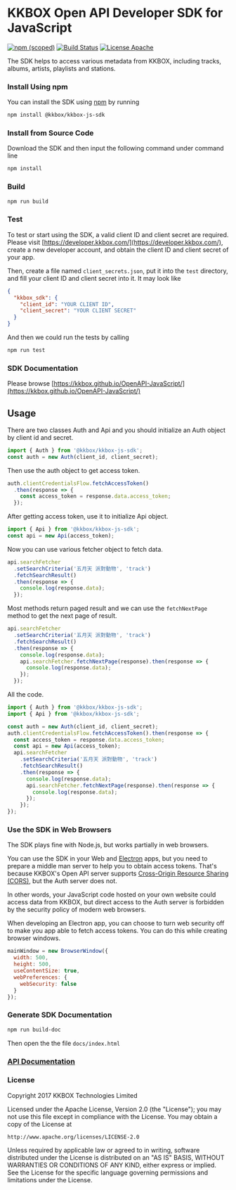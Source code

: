 # KKBOX Open API Developer SDK for JavaScript

[![npm (scoped)](https://img.shields.io/npm/v/@kkbox/kkbox-js-sdk.svg)](https://www.npmjs.com/package/@kkbox/kkbox-js-sdk)
[![Build Status](https://travis-ci.org/KKBOX/OpenAPI-JavaScript.svg?branch=master)](https://travis-ci.org/KKBOX/OpenAPI-JavaScript)
[![License Apache](https://img.shields.io/badge/license-Apache-green.svg?style=flat)](https://raw.githubusercontent.com/KKBOX/OpenAPI-ObjectiveC/blob/master/LICENSE)

The SDK helps to access various metadata from KKBOX, including tracks, albums, artists, playlists and stations.

### Install Using npm

You can install the SDK using [npm](https://www.npmjs.com) by running

```bash
npm install @kkbox/kkbox-js-sdk
```

### Install from Source Code

Download the SDK and then input the following command under command line

```bash
npm install
```

### Build

```bash
npm run build
```

### Test

To test or start using the SDK, a valid client ID and client secret are required. Please visit [https://developer.kkbox.com/](https://developer.kkbox.com/), create a new developer account, and obtain the client ID and client secret of your app.

Then, create a file named `client_secrets.json`, put it into the `test` directory, and fill your client ID and client secret into it. It may look like

```json
{
  "kkbox_sdk": {
    "client_id": "YOUR CLIENT ID",
    "client_secret": "YOUR CLIENT SECRET"
  }
}
```

And then we could run the tests by calling

``` bash
npm run test
```

### SDK Documentation

Please browse [https://kkbox.github.io/OpenAPI-JavaScript/](https://kkbox.github.io/OpenAPI-JavaScript/)

## Usage

There are two classes Auth and Api and you should initialize an Auth object by client id and secret.

```js
import { Auth } from '@kkbox/kkbox-js-sdk';
const auth = new Auth(client_id, client_secret);
```

Then use the auth object to get access token.

```js
auth.clientCredentialsFlow.fetchAccessToken()
  .then(response => {
    const access_token = response.data.access_token;
  });
```

After getting access token, use it to initialize Api object.

```js
import { Api } from '@kkbox/kkbox-js-sdk';
const api = new Api(access_token);
```

Now you can use various fetcher object to fetch data.

```js
api.searchFetcher
  .setSearchCriteria('五月天 派對動物', 'track')
  .fetchSearchResult()
  .then(response => {
    console.log(response.data);
  });
```

Most methods return paged result and we can use the `fetchNextPage` method to get the next page of result.

```js
api.searchFetcher
  .setSearchCriteria('五月天 派對動物', 'track')
  .fetchSearchResult()
  .then(response => {
    console.log(response.data);
    api.searchFetcher.fetchNextPage(response).then(response => {
      console.log(response.data);
    });
  });
```

All the code.

```js
import { Auth } from '@kkbox/kkbox-js-sdk';
import { Api } from '@kkbox/kkbox-js-sdk';

const auth = new Auth(client_id, client_secret);
auth.clientCredentialsFlow.fetchAccessToken().then(response => {
  const access_token = response.data.access_token;
  const api = new Api(access_token);
  api.searchFetcher
    .setSearchCriteria('五月天 派對動物', 'track')
    .fetchSearchResult()
    .then(response => {
      console.log(response.data);
      api.searchFetcher.fetchNextPage(response).then(response => {
        console.log(response.data);
      });
    });
});
```

### Use the SDK in Web Browsers

The SDK plays fine with Node.js, but works partially in web browsers.

You can use the SDK in your Web and [Electron](https://electronjs.org) apps, but you need to prepare a middle man server to help you to obtain access tokens. That's because KKBOX's Open API server supports [Cross-Origin Resource Sharing (CORS)](https://developer.mozilla.org/en-US/docs/Web/HTTP/CORS), but the Auth server does not.

In other words, your JavaScript code hosted on your own website could access data from KKBOX, but direct access to the Auth server is forbidden by the security policy of modern web browsers.

When developing an Electron app, you can choose to turn web security off to make you app able to fetch access tokens. You can do this while creating browser windows.

```js
mainWindow = new BrowserWindow({
  width: 500,
  height: 500,
  useContentSize: true,
  webPreferences: {
    webSecurity: false
  }
});
```

### Generate SDK Documentation

``` bash
npm run build-doc
```

Then open the the file `docs/index.html`

### [API Documentation](https://docs-en.kkbox.codes/)

### License

Copyright 2017 KKBOX Technologies Limited

Licensed under the Apache License, Version 2.0 (the "License");
you may not use this file except in compliance with the License.
You may obtain a copy of the License at

    http://www.apache.org/licenses/LICENSE-2.0

Unless required by applicable law or agreed to in writing, software
distributed under the License is distributed on an "AS IS" BASIS,
WITHOUT WARRANTIES OR CONDITIONS OF ANY KIND, either express or implied.
See the License for the specific language governing permissions and
limitations under the License.
